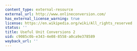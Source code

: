 ```yaml
---
content_type: external-resource
external_url: http://www.onlineconversion.com/
has_external_license_warning: true
license: https://en.wikipedia.org/wiki/All_rights_reserved
status: ''
title: Useful Unit Conversions 2
uid: c9085c0b-e343-4e08-8558-a0ca9e378589
wayback_url: ''
---
```

